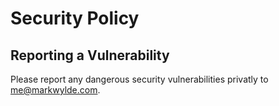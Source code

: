 # Security Policy

## Reporting a Vulnerability

Please report any dangerous security vulnerabilities privatly to me@markwylde.com.
